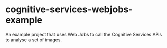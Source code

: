 # cognitive-services-webjobs-example
An example project that uses Web Jobs to call the Cognitive Services APIs to analyse a set of images.
